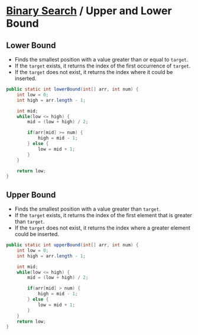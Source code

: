 # [Binary Search](BinarySearch.md) / Upper and Lower Bound

## Lower Bound

-   Finds the smallest position with a value greater than or equal to `target`.
-   If the `target` exists, it returns the index of the first occurrence of `target`.
-   If the `target` does not exist, it returns the index where it could be inserted.

```java
public static int lowerBound(int[] arr, int num) {
    int low = 0;
    int high = arr.length - 1;

    int mid;
    while(low <= high) {
        mid = (low + high) / 2;

        if(arr[mid] >= num) {
            high = mid - 1;
        } else {
            low = mid + 1;
        }
    }

    return low;
}
```

## Upper Bound

-   Finds the smallest position with a value greater than `target`.
-   If the `target` exists, it returns the index of the first element that is greater than `target`.
-   If the `target` does not exist, it returns the index where a greater element could be inserted.

```java
public static int upperBound(int[] arr, int num) {
    int low = 0;
    int high = arr.length - 1;

    int mid;
    while(low <= high) {
        mid = (low + high) / 2;

        if(arr[mid] > num) {
            high = mid - 1;
        } else {
            low = mid + 1;
        }
    }
    return low;
}
```
